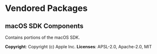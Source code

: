 # Vendored Packages

## macOS SDK Components

Contains portions of the macOS SDK.

**Copyright**: Copyright (c) Apple Inc.
**Licenses**: APSL-2.0, Apache-2.0, MIT
